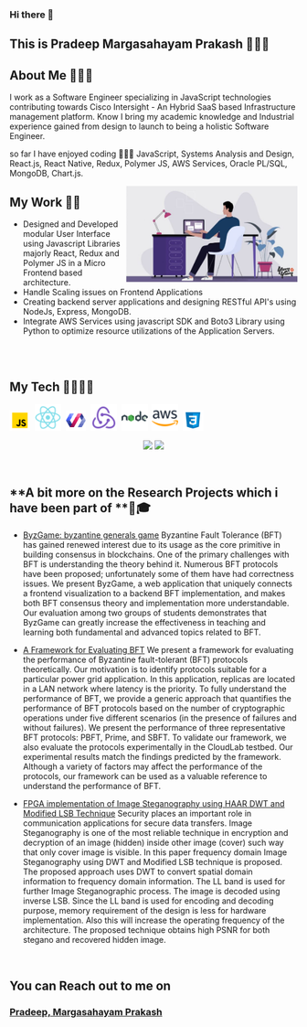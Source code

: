 ### Hi there 👋

## This is Pradeep Margasahayam Prakash 👨🏻‍💻

## **About Me** 🙋🏽‍♂️

I work as a Software Engineer specializing in JavaScript technologies contributing towards Cisco Intersight - An Hybrid SaaS based Infrastructure management platform. Know I bring my academic knowledge and Industrial experience gained from design to launch to being a holistic Software Engineer.

so far I have enjoyed coding 👨🏻‍💻 JavaScript, Systems Analysis and Design, React.js, React Native, Redux, Polymer JS, AWS Services, Oracle PL/SQL, MongoDB, Chart.js.

<img align="right" width="300" src="https://raw.githubusercontent.com/Pradeep241094/Pradeep241094/main/Blasco3-1-21-696x389.jpg"/>

## **My Work** 🧑‍💻

- Designed and Developed modular User Interface using Javascript Libraries majorly React, Redux and Polymer JS in a Micro Frontend based architecture.
- Handle Scaling issues on Frontend Applications 
- Creating backend server applications and designing RESTful API's using NodeJs, Express, MongoDB.
- Integrate AWS Services using javascript SDK and Boto3 Library using Python to optimize resource utilizations of the Application Servers.

</br></br>

<p>

## **My Tech** 👨🏻‍👨‍🏭

<img width="36px" alt="javascript" src="https://raw.githubusercontent.com/Pradeep241094/Pradeep241094/main/icons8-javascript.svg">&nbsp;
<img width="46px" alt="react" src="https://raw.githubusercontent.com/Pradeep241094/Pradeep241094/main/icons8-react-native.svg">&nbsp;
<img width="36px" alt="PolymerJs" src="https://raw.githubusercontent.com/Pradeep241094/Pradeep241094/main/icons8-polymer.svg">&nbsp;
<img width="46px" alt="redux" src="https://raw.githubusercontent.com/Pradeep241094/Pradeep241094/main/icons8-redux.svg">&nbsp;
<img width="46px" alt="nodejs" src="https://raw.githubusercontent.com/Pradeep241094/Pradeep241094/main/icons8-nodejs.svg">&nbsp;
<img width="46px" alt="aws" src="https://raw.githubusercontent.com/Pradeep241094/Pradeep241094/main/icons8-amazon-web-services.svg">&nbsp;
<img width="36px" alt="css" src="https://raw.githubusercontent.com/Pradeep241094/Pradeep241094/main/icons8-css3.svg">&nbsp;

</p>


<p align="center">
<img height="200" src="https://github-readme-stats.vercel.app/api?username=Pradeep241094&show_icons=true&theme=dracula&include_all_commits=true" />
<img height="200" src="https://github-readme-stats.vercel.app/api/top-langs/?username=Pradeep241094&theme=dracula&show_icons=true" />
</p>

</br>

## **A bit more on the Research Projects which i have been part of **📖🎓

- <a href="https://dl.acm.org/doi/10.1145/3401025.3401739">ByzGame: byzantine generals game</a> Byzantine Fault Tolerance (BFT) has gained renewed interest due to its usage as the core primitive in building consensus in blockchains. One of the primary challenges with BFT is understanding the theory behind it. Numerous BFT protocols have been proposed; unfortunately some of them have had correctness issues. We present ByzGame, a web application that uniquely connects a frontend visualization to a backend BFT implementation, and makes both BFT consensus theory and implementation more understandable. Our evaluation among two groups of students demonstrates that ByzGame can greatly increase the effectiveness in teaching and learning both fundamental and advanced topics related to BFT. 


- <a href="https://ieeexplore.ieee.org/abstract/document/9763687">A Framework for Evaluating BFT</a> We present a framework for evaluating the performance of Byzantine fault-tolerant (BFT) protocols theoretically. Our motivation is to identify protocols suitable for a particular power grid application. In this application, replicas are located in a LAN network where latency is the priority. To fully understand the performance of BFT, we provide a generic approach that quantifies the performance of BFT protocols based on the number of cryptographic operations under five different scenarios (in the presence of failures and without failures). We present the performance of three representative BFT protocols: PBFT, Prime, and SBFT. To validate our framework, we also evaluate the protocols experimentally in the CloudLab testbed. Our experimental results match the findings predicted by the framework. Although a variety of factors may affect the performance of the protocols, our framework can be used as a valuable reference to understand the performance of BFT.

- <a href="https://ieeexplore.ieee.org/document/7887918"> FPGA implementation of Image Steganography using HAAR DWT and Modified LSB Technique</a> Security places an important role in communication applications for secure data transfers. Image Steganography is one of the most reliable technique in encryption and decryption of an image (hidden) inside other image (cover) such way that only cover image is visible. In this paper frequency domain Image Steganography using DWT and Modified LSB technique is proposed. The proposed approach uses DWT to convert spatial domain information to frequency domain information. The LL band is used for further Image Steganographic process. The image is decoded using inverse LSB. Since the LL band is used for encoding and decoding purpose, memory requirement of the design is less for hardware implementation. Also this will increase the operating frequency of the architecture. The proposed technique obtains high PSNR for both stegano and recovered hidden image.

</br>

## **You can Reach out to me on** 
### <a href="https://www.linkedin.com/in/margasahayam-pradeep" target="_blank">Pradeep, Margasahayam Prakash</a>

</br>
</br>

